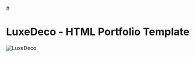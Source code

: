 #<h1>LuxeDeco - HTML Portfolio Template</h1>
![LuxeDeco](https://github.com/skupta12/LuxeDeco/assets/89469062/0c78de20-6282-419d-b86f-3e93203a6a52)
